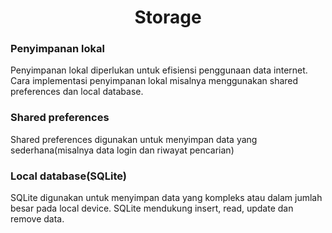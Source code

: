 <h1><center>Storage</center></h1>

### Penyimpanan lokal
<p>Penyimpanan lokal diperlukan untuk efisiensi penggunaan data internet. Cara implementasi penyimpanan lokal misalnya menggunakan shared preferences dan local database.</p>

### Shared preferences
<p>Shared preferences digunakan untuk menyimpan data yang sederhana(misalnya data login dan riwayat pencarian)</p>

### Local database(SQLite)
<p>SQLite digunakan untuk menyimpan data yang kompleks atau dalam jumlah besar pada local device. SQLite mendukung insert, read, update dan remove data.</p>